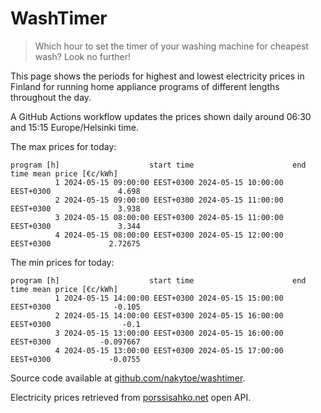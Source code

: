 
# WashTimer

> Which hour to set the timer of your washing machine for cheapest wash? Look no further!

This page shows the periods for highest and lowest electricity prices in Finland 
for running home appliance programs of different lengths throughout the day. 

A GitHub Actions workflow updates the prices shown daily around 06:30 and 15:15 Europe/Helsinki time.

The max prices for today:

	program [h]                    start time                      end time mean price [€c/kWh]
	          1 2024-05-15 09:00:00 EEST+0300 2024-05-15 10:00:00 EEST+0300               4.698
	          2 2024-05-15 09:00:00 EEST+0300 2024-05-15 11:00:00 EEST+0300               3.938
	          3 2024-05-15 08:00:00 EEST+0300 2024-05-15 11:00:00 EEST+0300               3.344
	          4 2024-05-15 08:00:00 EEST+0300 2024-05-15 12:00:00 EEST+0300             2.72675

The min prices for today:

	program [h]                    start time                      end time mean price [€c/kWh]
	          1 2024-05-15 14:00:00 EEST+0300 2024-05-15 15:00:00 EEST+0300              -0.105
	          2 2024-05-15 14:00:00 EEST+0300 2024-05-15 16:00:00 EEST+0300                -0.1
	          3 2024-05-15 13:00:00 EEST+0300 2024-05-15 16:00:00 EEST+0300           -0.097667
	          4 2024-05-15 13:00:00 EEST+0300 2024-05-15 17:00:00 EEST+0300             -0.0755


Source code available at [github.com/nakytoe/washtimer](https://github.com/nakytoe/washtimer).

Electricity prices retrieved from [porssisahko.net](https://porssisahko.net/api) open API.
